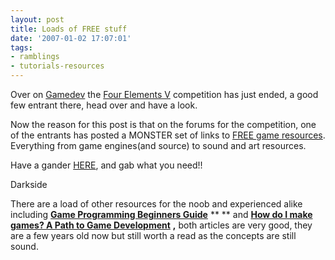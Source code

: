 ```yaml
---
layout: post
title: Loads of FREE stuff
date: '2007-01-02 17:07:01'
tags:
- ramblings
- tutorials-resources
---
```


Over on [Gamedev](http://www.gamedev.net/) the [Four Elements V](http://www.gamedev.net/community/contest/4e5/) competition has just ended, a good few entrant there, head over and have a look.

Now the reason for this post is that on the forums for the competition, one of the entrants has posted a MONSTER set of links to [FREE game resources](http://www.gamedev.net/community/forums/topic.asp?topic_id=324643).  Everything from game engines(and source) to sound and art resources.

Have a gander [HERE](http://www.gamedev.net/community/forums/topic.asp?topic_id=324643), and gab what you need!!

Darkside

There are a load of other resources for the noob and experienced alike including [**Game Programming Beginners Guide**](http://www.gamedev.net/reference/programming/features/davegpg/) ** ** and [**How do I make games? A Path to Game Development**](http://www.gamedev.net/reference/design/features/makegames/) **,** both articles are very good, they are a few years old now but still worth a read as the concepts are still sound.

